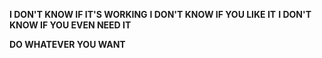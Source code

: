 **I DON'T KNOW IF IT'S WORKING**
**I DON'T KNOW IF YOU LIKE IT**
**I DON'T KNOW IF YOU EVEN NEED IT**

**DO WHATEVER YOU WANT**
